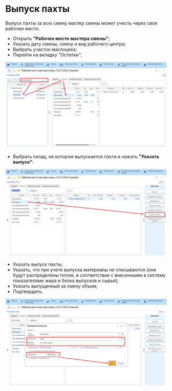 # Выпуск пахты

Выпуск пахты за всю смену мастер смены может учесть через свое рабочее
место.

-   Открыть **"Рабочее место мастера смены"**;
-   Указать дату смены, смену и вид рабочего центра;  
-   Выбрать участок маслоцеха;
-   Перейти на вкладку *"Остатки"*;

![](ButtermilkRelease.assets/1.png)

-   Выбрать склад, на котором выпускается пахта и нажать **"Указать выпуск"**:

![](ButtermilkRelease.assets/2.png)

-   Указать выпуск пахты;
-   Указать, что при учете выпуска материалы не списываются (они будут
    распределены потом, в соответствие с внесенными в систему
    показателями жира и белка выпусков и сырья);
-   Указать выпущенный за смену объем;
-   Подтвердить.

![](ButtermilkRelease.assets/3.png)
     
